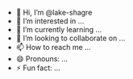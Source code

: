 - 👋 Hi, I’m @lake-shagre
- 👀 I’m interested in ...
- 🌱 I’m currently learning ...
- 💞️ I’m looking to collaborate on ...
- 📫 How to reach me ...
- 😄 Pronouns: ...
- ⚡ Fun fact: ...

<!---
lake-shagre/lake-shagre is a ✨ special ✨ repository because its `README.md` (this file) appears on your GitHub profile.
You can click the Preview link to take a look at your changes.
--->
